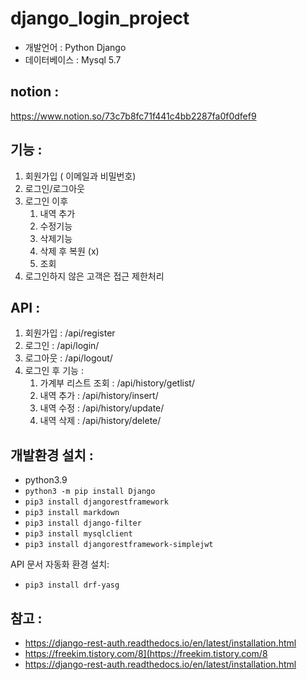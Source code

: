 # django_login_project

- 개발언어 :  Python Django
- 데이터베이스 : Mysql 5.7


## notion : 
https://www.notion.so/73c7b8fc71f441c4bb2287fa0f0dfef9


## 기능 :
1. 회원가입 ( 이메일과 비밀번호)
2. 로그인/로그아웃 
3. 로그인 이후 
    1. 내역 추가 
    2. 수정기능
    3. 삭제기능 
    4. 삭제 후 복원 (x)
    5. 조회
4. 로그인하지 않은 고객은 접근 제한처리


## API :
1. 회원가입 :  /api/register
2. 로그인 : /api/login/
3. 로그아웃 : /api/logout/
4. 로그인 후 기능 :
    1. 가계부 리스트 조회 : /api/history/getlist/
    2. 내역 추가 : /api/history/insert/
    3. 내역 수정 : /api/history/update/<id>
    4. 내역 삭제 : /api/history/delete/<id>
    
    

## 개발환경 설치 : 
- python3.9
- `python3 -m pip install Django`
- `pip3 install djangorestframework`
- `pip3 install markdown`
- `pip3 install django-filter`
- `pip3 install mysqlclient`
- `pip3 install djangorestframework-simplejwt`

API 문서 자동화 환경 설치: 
- `pip3 install drf-yasg`
    
    
    
## 참고 : 
- https://django-rest-auth.readthedocs.io/en/latest/installation.html
- https://freekim.tistory.com/8](https://freekim.tistory.com/8
- https://django-rest-auth.readthedocs.io/en/latest/installation.html
